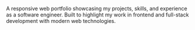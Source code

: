 A responsive web portfolio showcasing my projects, skills, and experience as a software engineer. Built to highlight my work in frontend and full-stack development with modern web technologies.
